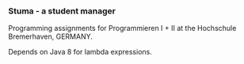 ### Stuma - a student manager

Programming assignments for Programmieren I + II at the Hochschule
Bremerhaven, GERMANY.

Depends on Java 8 for lambda expressions.
